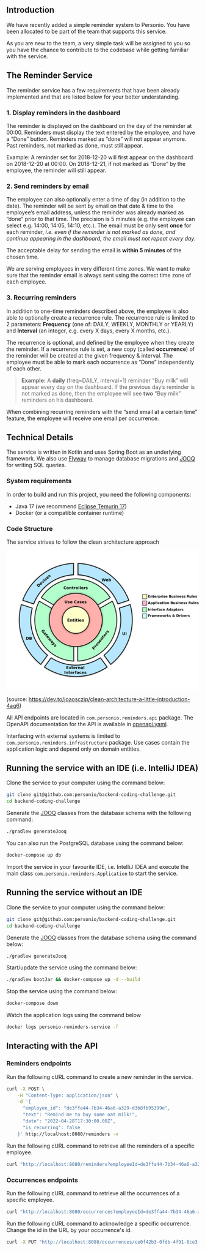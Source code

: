 ## Introduction

We have recently added a simple reminder system to Personio. You have been allocated to be part of the team that supports this service.

As you are new to the team, a very simple task will be assigned to you so you have the chance to contribute to the codebase while getting familiar with the service.

## The Reminder Service

The reminder service has a few requirements that have been already implemented and that are listed below for your better understanding.

### 1. Display reminders in the dashboard
The reminder is displayed on the dashboard on the day of the reminder at 00:00. Reminders must display the text entered by the employee, and have a “Done” button. Reminders marked as “done” will not appear anymore. Past reminders, not marked as done, must still appear.

Example: A reminder set for 2018-12-20 will first appear on the dashboard on 2018-12-20 at 00:00. On 2018-12-21, if not marked as “Done” by the employee, the reminder will still appear.

### 2. Send reminders by email
The employee can also optionally enter a time of day (in addition to the date). The reminder will be sent by email on that date & time to the employee’s email address, unless the reminder was already marked as ”done” prior to that time. The precision is 5 minutes (e.g. the employee can select e.g. 14:00, 14:05, 14:10, etc.). The email must be only sent **once** for each reminder, *i.e. even if the reminder is not marked as done, and continue appearing in the dashboard, the email must not repeat every day*.

The acceptable delay for sending the email is **within 5 minutes** of the chosen time.

We are serving employees in very different time zones. We want to make sure that the reminder email is always sent using the correct time zone of each employee.

###  3. Recurring reminders
In addition to one-time reminders described above, the employee is also able to optionally create a recurrence rule. The recurrence rule is limited to 2 parameters: **Frequency** (one of: DAILY, WEEKLY, MONTHLY or YEARLY) and **Interval** (an integer, e.g. every X days, every X months, etc.).

The recurrence is optional, and defined by the employee when they create the reminder. If a recurrence rule is set, a new copy (called **occurrence**) of the reminder will be created at the given frequency & interval. The employee must be able to mark each occurrence as “Done” independently of each other.

> **Example:** A **daily** (freq=DAILY, interval=1) reminder “Buy milk” will appear every day on the dashboard. If the previous day’s reminder is not marked as done, then the employee will see **two** “Buy milk” reminders on his dashboard.

When combining recurring reminders with the “send email at a certain time” feature, the employee will receive one email per occurrence.

## Technical Details

The service is written in Kotlin and uses Spring Boot as an underlying framework. 
We also use [Flyway](http://flywaydb.org/) to manage database migrations and [JOOQ](http://jooq.org/) for writing SQL queries.

### System requirements

In order to build and run this project, you need the following components:

- Java 17 (we recommend [Eclipse Temurin 17](https://adoptium.net/temurin/releases/?version=17))
- Docker (or a compatible container runtime)

### Code Structure

The service strives to follow the clean architecture approach

![clean architecture diagram](docs/clean_architecture.png)

(source: https://dev.to/joaosczip/clean-architecture-a-little-introduction-4ag6)

All API endpoints are located in `com.personio.reminders.api` package. The OpenAPI documentation for the API is available in [openapi.yaml](openapi.yaml).

Interfacing with external systems is limited to `com.personio.reminders.infrastructure` package.
Use cases contain the application logic and depend only on domain entities.

## Running the service with an IDE (i.e. IntelliJ IDEA)

Clone the service to your computer using the command below:
```sh
git clone git@github.com:personio/backend-coding-challenge.git
cd backend-coding-challenge
```

Generate the [JOOQ](https://www.jooq.org/) classes from the database schema with the following command:
```sh
./gradlew generateJooq
```

You can also run the PostgreSQL database using the command below:
```sh
docker-compose up db
```

Import the service in your favourite IDE, i.e. IntelliJ IDEA and execute the main class `com.personio.reminders.Application` to start the service.

## Running the service without an IDE

Clone the service to your computer using the command below:
```sh
git clone git@github.com:personio/backend-coding-challenge.git
cd backend-coding-challenge
```

Generate the [JOOQ](https://www.jooq.org/) classes from the database schema using the command below:
```sh
./gradlew generateJooq
```

Start/update the service using the command below:

```sh
./gradlew bootJar && docker-compose up -d --build
```

Stop the service using the command below:

```sh
docker-compose down
```

Watch the application logs using the command below

```sh
docker logs personio-reminders-service -f
```

## Interacting with the API

### Reminders endpoints 

Run the following cURL command to create a new reminder in the service.

```sh
curl -X POST \
    -H "Content-Type: application/json" \
    -d '{
      "employee_id": "de3ffa44-7b34-46a6-a329-d3b8fb95399e",
      "text": "Remind me to buy some oat milk!",
      "date": "2022-04-28T17:30:00.00Z",
      "is_recurring": false
    }' http://localhost:8080/reminders -v
```

Run the following cURL command to retrieve all the reminders of a specific employee.

```sh
curl "http://localhost:8080/reminders?employeeId=de3ffa44-7b34-46a6-a329-d3b8fb95399e" -v
```

### Occurrences endpoints

Run the following cURL command to retrieve all the occurrences of a specific employee.

```sh
curl "http://localhost:8080/occurrences?employeeId=de3ffa44-7b34-46a6-a329-d3b8fb95399e" -v
```

Run the following cURL command to acknowledge a specific occurrence. Change the id in the URL by your occurrence's id.

```sh
curl -X PUT "http://localhost:8080/occurrences/ce0f42b3-0fdb-4f91-8ce3-a853c1f06c06" -v
```
